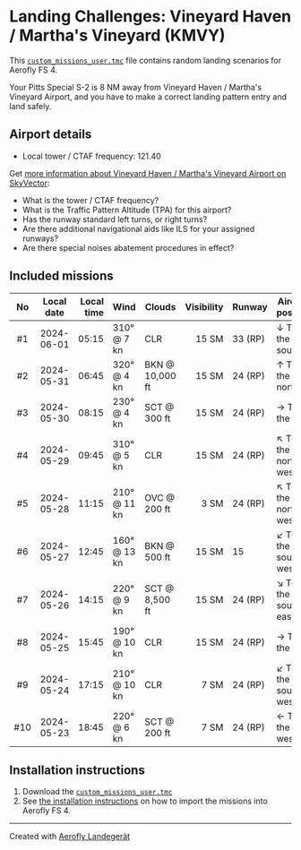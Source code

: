 # Landing Challenges: Vineyard Haven / Martha's Vineyard (KMVY)

This [`custom_missions_user.tmc`](./custom_missions_user.tmc) file contains random landing scenarios for Aerofly FS 4.

Your Pitts Special S-2 is 8 NM away from Vineyard Haven / Martha's Vineyard Airport, and you have to make a correct landing pattern entry and land safely.

## Airport details

- Local tower / CTAF frequency: 121.40

Get [more information about Vineyard Haven / Martha's Vineyard Airport on SkyVector](https://skyvector.com/airport/KMVY):

- What is the tower / CTAF frequency?
- What is the Traffic Pattern Altitude (TPA) for this airport?
- Has the runway standard left turns, or right turns?
- Are there additional navigational aids like ILS for your assigned runways?
- Are there special noises abatement procedures in effect?

## Included missions

| No  | Local date | Local time | Wind         | Clouds          | Visibility | Runway  | Aircraft position    |
| :-: | ---------- | ---------: | ------------ | --------------- | ---------: | ------- | -------------------- |
| #1  | 2024-06-01 |      05:15 | 310° @ 7 kn  | CLR             |      15 SM | 33 (RP) | ↓ To the south       |
| #2  | 2024-05-31 |      06:45 | 320° @ 4 kn  | BKN @ 10,000 ft |      15 SM | 24 (RP) | ↑ To the north       |
| #3  | 2024-05-30 |      08:15 | 230° @ 4 kn  | SCT @ 300 ft    |      15 SM | 24 (RP) | → To the east        |
| #4  | 2024-05-29 |      09:45 | 310° @ 5 kn  | CLR             |      15 SM | 24 (RP) | ↖ To the north-west |
| #5  | 2024-05-28 |      11:15 | 210° @ 11 kn | OVC @ 200 ft    |       3 SM | 24 (RP) | ↖ To the north-west |
| #6  | 2024-05-27 |      12:45 | 160° @ 13 kn | BKN @ 500 ft    |      15 SM | 15      | ↙ To the south-west |
| #7  | 2024-05-26 |      14:15 | 220° @ 9 kn  | SCT @ 8,500 ft  |      15 SM | 24 (RP) | ↘ To the south-east |
| #8  | 2024-05-25 |      15:45 | 190° @ 10 kn | CLR             |      15 SM | 24 (RP) | → To the east        |
| #9  | 2024-05-24 |      17:15 | 210° @ 10 kn | CLR             |       7 SM | 24 (RP) | ↙ To the south-west |
| #10 | 2024-05-23 |      18:45 | 220° @ 6 kn  | SCT @ 200 ft    |       7 SM | 24 (RP) | ← To the west        |

## Installation instructions

1. Download the [`custom_missions_user.tmc`](./custom_missions_user.tmc)
2. See [the installation instructions](https://fboes.github.io/aerofly-missions/docs/generic-installation.html) on how to import the missions into Aerofly FS 4.

---

Created with [Aerofly Landegerät](https://github.com/fboes/aerofly-patterns)

